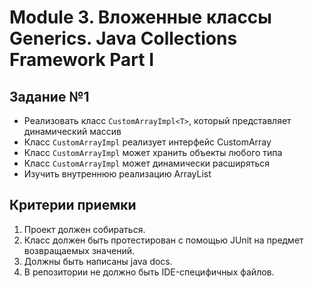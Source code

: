 # Module 3. Вложенные классы Generics. Java Collections Framework Part I

## Задание №1

* Реализовать класс `CustomArrayImpl<T>`, который представляет динамический массив
* Класс `CustomArrayImpl` реализует интерфейс CustomArray<T>
* Класс `CustomArrayImpl` может хранить объекты любого типа
* Класс `CustomArrayImpl` может динамически расширяться
* Изучить внутреннюю реализацию ArrayList

## Критерии приемки

1. Проект должен собираться.
2. Класс должен быть протестирован с помощью JUnit на предмет возвращаемых значений.
3. Должны быть написаны java docs.
4. В репозитории не должно быть IDE-специфичных файлов.